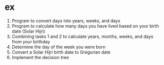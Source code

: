 # ex
1. Program to convert days into years, weeks, and days
2. Program to calculate how many days you have lived based on your birth date (Solar Hijri)
3. Combining tasks 1 and 2 to calculate years, months, weeks, and days from your birthday
4. Determine the day of the week you were born
5. Convert a Solar Hijri birth date to Gregorian date
6. Implement the decision tree 
